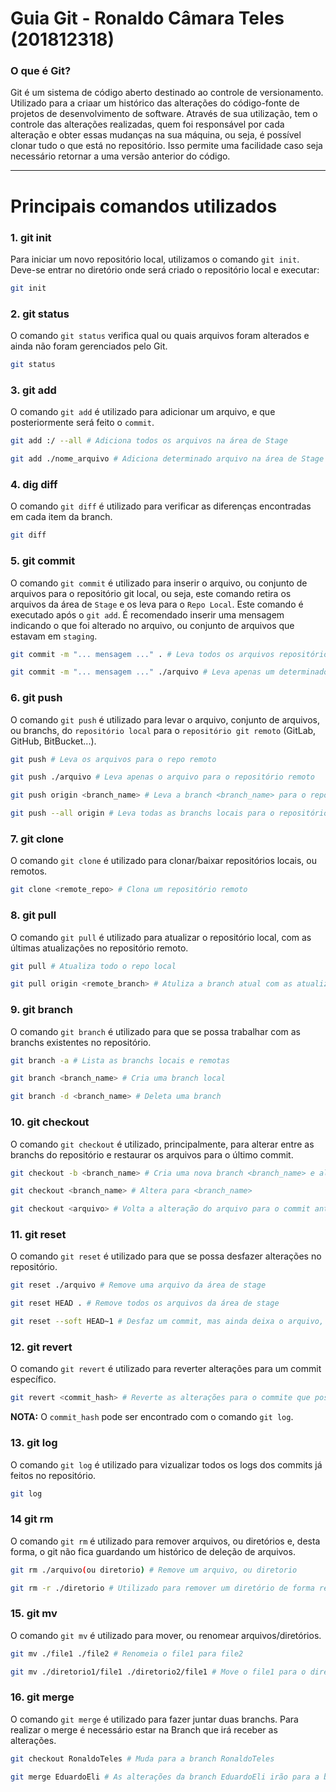 # Guia Git - Ronaldo Câmara Teles (201812318)

### O que é Git?

Git é um sistema de código aberto destinado ao controle de versionamento.  Utilizado para a criaar um histórico das alterações do código-fonte de projetos de desenvolvimento de software. 
Através de sua utilização, tem o controle das alterações realizadas, quem foi responsável por cada alteração e obter essas mudanças na sua máquina, ou seja, é possível clonar tudo o que está no repositório. Isso permite uma facilidade caso seja necessário retornar a uma versão anterior do código.

---

# Principais comandos utilizados

### 1. git init
Para iniciar um novo repositório local, utilizamos o comando `git init`. Deve-se entrar no diretório onde será criado o repositório local e executar:
```bash
git init
```

### 2. git status
O comando `git status` verifica qual ou quais arquivos foram alterados e ainda não foram gerenciados pelo Git.

```bash
git status
```

### 3. git add
O comando `git add` é utilizado para adicionar um arquivo, e que posteriormente será feito o `commit`.
```bash
git add :/ --all # Adiciona todos os arquivos na área de Stage

git add ./nome_arquivo # Adiciona determinado arquivo na área de Stage
```

### 4. dig diff
O comando `git diff` é utilizado para verificar as diferenças encontradas em cada item da branch.

```bash
git diff
```

### 5. git commit
O comando `git commit` é utilizado para inserir o arquivo, ou conjunto de arquivos para o repositório git local, ou seja, este comando retira os arquivos da área de `Stage` e os leva para o `Repo Local`. Este comando é executado após o `git add`. É recomendado inserir uma mensagem indicando o que foi alterado no arquivo, ou conjunto de arquivos que estavam em `staging`.

```bash
git commit -m "... mensagem ..." . # Leva todos os arquivos repositório local

git commit -m "... mensagem ..." ./arquivo # Leva apenas um determinado arquivo para o repositório local
```

### 6. git push
O comando `git push` é utilizado para levar o arquivo, conjunto de arquivos, ou branchs, do `repositório local` para o `repositório git remoto` (GitLab, GitHub, BitBucket...).

```bash
git push # Leva os arquivos para o repo remoto

git push ./arquivo # Leva apenas o arquivo para o repositório remoto

git push origin <branch_name> # Leva a branch <branch_name> para o repositório remoto

git push --all origin # Leva todas as branchs locais para o repositório remoto
```

### 7. git clone
O comando `git clone` é utilizado para clonar/baixar repositórios locais, ou remotos.

```bash
git clone <remote_repo> # Clona um repositório remoto
```

### 8. git pull
O comando `git pull` é utilizado para atualizar o repositório local, com as últimas atualizações no repositório remoto.

```bash
git pull # Atualiza todo o repo local

git pull origin <remote_branch> # Atuliza a branch atual com as atualizações da branch <remote_branch>
```

### 9. git branch
O comando `git branch` é utilizado para que se possa trabalhar com as branchs existentes no repositório.

```bash
git branch -a # Lista as branchs locais e remotas

git branch <branch_name> # Cria uma branch local

git branch -d <branch_name> # Deleta uma branch
```

### 10. git checkout
O comando `git checkout` é utilizado, principalmente, para alterar entre as branchs do repositório e restaurar os arquivos para o último commit.

```bash
git checkout -b <branch_name> # Cria uma nova branch <branch_name> e altera para esta nova branch

git checkout <branch_name> # Altera para <branch_name>

git checkout <arquivo> # Volta a alteração do arquivo para o commit anterior
```

### 11. git reset
O comando `git reset` é utilizado para que se possa desfazer alterações no repositório.

```bash
git reset ./arquivo # Remove uma arquivo da área de stage

git reset HEAD . # Remove todos os arquivos da área de stage

git reset --soft HEAD~1 # Desfaz um commit, mas ainda deixa o arquivo, ou conjunto de arquivos na área de stage.
```

### 12. git revert
O comando `git revert` é utilizado para reverter alterações para um commit específico.

```bash
git revert <commit_hash> # Reverte as alterações para o commite que possuí o hash <commit_hash>
```
**NOTA:** O `commit_hash` pode ser encontrado com o comando `git log`.

### 13. git log
O comando `git log` é utilizado para vizualizar todos os logs dos commits já feitos no repositório.

```bash
git log
```

### 14 git rm
O comando `git rm` é utilizado para remover arquivos, ou diretórios e, desta forma, o git não fica guardando um histórico de deleção de arquivos.

```bash
git rm ./arquivo(ou diretorio) # Remove um arquivo, ou diretorio

git rm -r ./diretorio # Utilizado para remover um diretório de forma recursiva, ou seja, apaga todos os arquivos e subdiretórios junto.
```
### 15. git mv
O comando `git mv` é utilizado para mover, ou renomear arquivos/diretórios.

```bash
git mv ./file1 ./file2 # Renomeia o file1 para file2

git mv ./diretorio1/file1 ./diretorio2/file1 # Move o file1 para o diretorio2
```

### 16. git merge
O comando `git merge` é utilizado para fazer juntar duas branchs. Para realizar o merge é necessário estar na Branch que irá receber as alterações.

```bash
git checkout RonaldoTeles # Muda para a branch RonaldoTeles

git merge EduardoEli # As alterações da branch EduardoEli irão para a branch RonaldoTeles
```
